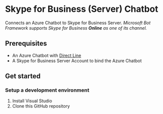 # Skype for Business (Server) Chatbot
Connects an Azure Chatbot to Skype for Business Server. *Microsoft Bot Framework supports Skype for Business __Online__ as one of its channel.* 

## Prerequisites
* An Azure Chatbot with [Direct Line](https://docs.microsoft.com/en-us/azure/bot-service/bot-service-channel-connect-directline?view=azure-bot-service-3.0)
* A Skype for Business Server Account to bind the Azure Chatbot

## Get started

### Setup a development environment
1. Install Visual Studio
2. Clone this GitHub repository
